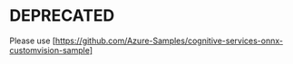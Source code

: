 # DEPRECATED
Please use [https://github.com/Azure-Samples/cognitive-services-onnx-customvision-sample]